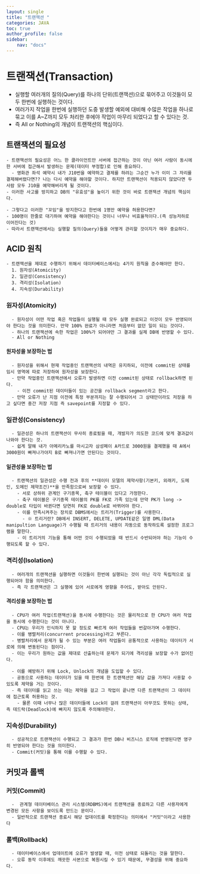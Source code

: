 ```yaml
---
layout: single
title: "트랜잭션 "
categories: JAVA
toc: true
author_profile: false
sidebar:
    nav: "docs"
---
```


# 트랜잭션(Transaction)
  - 실행할 여러개의 질의(Query)를 하나의 단위(트랜잭션)으로 묶어주고 이것들이 모두 한번에 실행하는 것이다.
  - 여러가지 작업을 한번에 실행하던 도중 발생할 예외에 대비해 수많은 작업을 하나로 묶고 이를 A~Z까지 모두 처리한 후에야 작업이 마무리 되었다고 할 수 있다는 것.
  - 즉 All or Nothing의 개념이 트랜잭션의 핵심이다.

## 트랜잭션의 필요성
    - 트랜잭션의 필요성은 어느 한 클라이언트만 서버에 접근하는 것이 아닌 여러 사람이 동시에 한 서버에 접근해서 발생하는 문제(데이터 부정합)로 인해 중요하다.
      - 영화관 좌석 예약시 내가 J10번을 예약하고 결제를 하려는 그순간 누가 이미 그 자리를 결제해버렸다면?? 나는 다시 예약을 해야할 것이다. 하지만 트랜잭션이 적용되지 않았다면 두 사람 모두 J10을 예약해버리게 될 것이다.
    - 이러한 사고를 방지하고 DB의 "유효성"을 높이기 위한 것이 바로 트랜잭션 개념의 핵심이다.

    - 그렇다고 이러한 "꼬임"을 방지한다고 한번에 1명만 예약을 허용한다면?
    - 100명이 한줄로 대기하여 예약을 해야한다는 것이니 너무나 비효율적이다.(즉 성능저하로 이어진다는 것)
    - 따라서 트랜잭션에서는 실행할 질의(Query)들을 어떻게 관리할 것이지가 매우 중요하다.

## ACID 원칙
    - 트랜잭션을 제대로 수행하기 위해서 데이터베이스에서는 4가지 원칙을 준수해야만 한다.
      1. 원자성(Atomicity)
      2. 일관성(Consistency)
      3. 격리성(Isolation)
      4. 지속성(Durability)

### 원자성(Atomicity)
      - 원자성이 어떤 작업 혹은 작업들이 실행될 때 모두 실행 완료되고 이것이 모두 반영되어야 한다는 것을 의미한다. 만약 100% 완료가 아니라면 처음부터 없던 일이 되는 것이다.
      - 하나의 트랜잭션에 속한 작업은 100%가 되어야만 그 결과를 실제 DB에 반영할 수 있다.
      - All or Nothing

#### 원자성을 보장하는 법
      - 원자성을 위해서 현재 작업중인 트랜잭션의 내역은 유지하되, 이전에 commit된 상태를 임시 영역에 따로 저장하여 원자성을 보장한다.
      - 만약 작업중인 트랜잭션에서 오류가 발생하면 이전 commit된 상태로 rollback하면 된다.
        - 이전 commit된 데이터들이 있는 공간을 rollback segment라고 한다.
      - 만약 오류가 난 지점 이전에 특정 부분까지는 잘 수행되어서 그 상태만이라도 저장을 하고 싶다면 중간 저장 지점 즉 savepoint를 지정할 수 있다.

### 일관성(Consistency)
      - 일관성은 하나의 트랜잭션이 무사히 종료됬을 때, 개발자가 의도한 코드에 맞게 결과값이 나와야 한다는 것.
      - 쉽게 말해 내가 아메리카노를 마시고자 삼성페이 A카드로 3000원을 결제했을 때 A에서 3000원이 빠져나가야지 B로 빠져나가면 안된다는 것이다.

#### 일관성을 보장하는 법
      - 트랜잭션의 일관성은 수행 전과 후의 **데이터 모델의 제약사항(기본키, 외래키, 도메인, 도메인 제약조건)**을 만족함으로써 보장할 수 있다.
        - 서로 상하위 관계인 구기종목, 축구 테이블이 있다고 가정한다.
        - 축구 테이블은 구기종목 테이블의 PK를 FK로 가족 있는데 만약 PK가 long -> double로 타입이 바뀐다면 당연히 FK로 double로 바뀌어야 한다.
        - 이를 만족시켜주는 장치로 DBMS에서는 트리거(Trigger)를 사용한다.
          - ※ 트리거란? DB에서 INSERT, DELETE, UPDATE같은 일명 DML(Data manipultion Language)가 수행될 때 트리거의 내용이 자동으로 동작하도록 설정한 프로그램을 말한다.
        - 이 트리거의 기능을 통해 어떤 것이 수행되었을 때 반드시 수반되어야 하는 기능이 수행되도록 할 수 있다.

### 격리성(Isolation)
      - 여러개의 트랜잭션을 실행하면 이것들이 한번에 실행되는 것이 아닌 각각 독립적으로 실행되어야 함을 의미한다.
      - 즉 각 트랜잭션은 그 실행에 있어 서로에게 영향을 주어도, 받아도 안된다.

#### 격리성을 보장하는 법
      - CPU가 여러 작업(트랜잭션)을 동시에 수행한다는 것은 물리적으로 한 CPU가 여러 작업을 동시에 수행한다는 것이 아니다.
      - CPU는 우리가 인식하지 못 할 정도로 빠르게 여러 작업들을 번갈아가며 수행한다.
      - 이를 병렬처리(concurrent processing)라고 부른다.
      - 병렬처리에서 문제가 될 수 있는 부분은 여러 작업들이 공통적으로 사용하는 데이터가 서로에 의해 변동된다는 점이다.
      - 이는 우리가 원하는 값을 제대로 산출하는데 문제가 되기에 격리성을 보장할 수가 없어진다.

      - 이를 예방하기 위해 Lock, Unlock의 개념을 도입할 수 있다.
      - 공동으로 사용하는 데이터가 있을 때 한번에 한 트랜잭션만 해당 값을 가져다 사용할 수 있도록 제약을 거는 것이다.
      - 즉 데이터를 읽고 쓰는 데는 제약을 걸고 그 작업이 끝나면 다른 트랜잭션이 그 데이터에 접근토록 허용하는 것.
        - 물론 이때 너무나 많은 데이터들에 Lock이 걸려 트랜잭션이 아무것도 못하는 상태, 즉 데드락(Deadlock)에 빠지지 않도록 주의해야한다.


### 지속성(Durability)
      - 성공적으로 트랜잭션이 수행되고 그 결과가 한번 DB나 비즈니스 로직에 반영된다면 영구히 반영되야 한다는 것을 의미한다.
      - Commit(커밋)을 통해 이를 수행할 수 있다.


## 커밋과 롤백

### 커밋(Commit)
      -  관계형 데이터베이스 관리 시스템(RDBMS)에서 트랜잭션을 종료하고 다른 사용자에게 변경된 모든 사항을 보이도록 만드는 문이다.
      - 일반적으로 트랜잭션 종료시 해당 업데이트를 확정한다는 의미에서 "커밋"이라고 사용한다

### 롤백(Rollback)
      - 데이터베이스에서 업데이트에 오류가 발생할 때, 이전 상태로 되돌리는 것을 말한다.
      - 오류 동작 이후에도 깨끗한 사본으로 복원시킬 수 있기 때문에, 무결성을 위해 중요하다.

